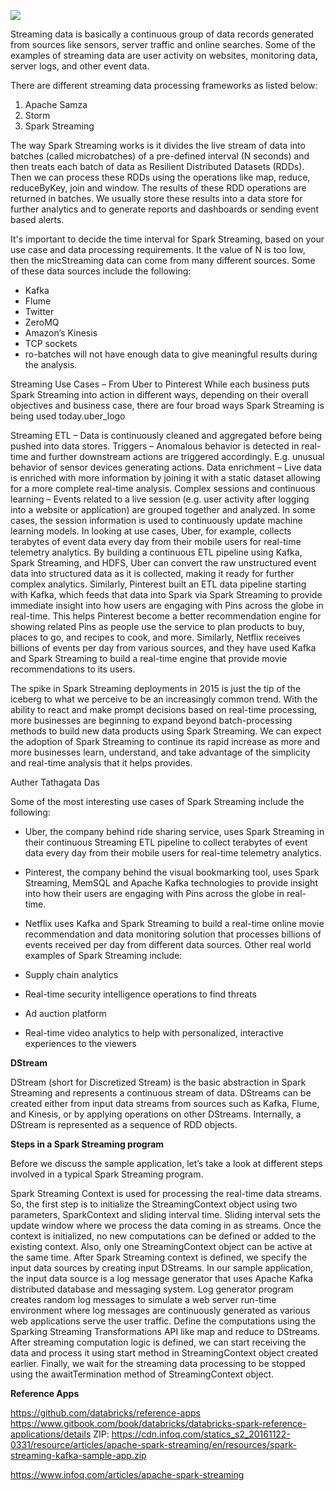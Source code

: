 ![](http://spark.apache.org/docs/latest/img/streaming-arch.png)

Streaming data is basically a continuous group of data records generated from sources like sensors, server traffic and online searches. Some of the examples of streaming data are user activity on websites, monitoring data, server logs, and other event data.

There are different streaming data processing frameworks as listed below:

1. Apache Samza
1. Storm
1. Spark Streaming


The way Spark Streaming works is it divides the live stream of data into batches (called microbatches) of a pre-defined interval (N seconds) and then treats each batch of data as Resilient Distributed Datasets (RDDs). Then we can process these RDDs using the operations like map, reduce, reduceByKey, join and window. The results of these RDD operations are returned in batches. We usually store these results into a data store for further analytics and to generate reports and dashboards or sending event based alerts.

It's important to decide the time interval for Spark Streaming, based on your use case and data processing requirements. It the value of N is too low, then the micStreaming data can come from many different sources. Some of these data sources include the following:

* Kafka
* Flume
* Twitter
* ZeroMQ
* Amazon’s Kinesis
* TCP sockets
* ro-batches will not have enough data to give meaningful results during the analysis.


Streaming Use Cases – From Uber to Pinterest
While each business puts Spark Streaming into action in different ways, depending on their overall objectives and business case, there are four broad ways Spark Streaming is being used today.uber_logo

Streaming ETL – Data is continuously cleaned and aggregated before being pushed into data stores.
Triggers – Anomalous behavior is detected in real-time and further downstream actions are triggered accordingly. E.g. unusual behavior of sensor devices generating actions.
Data enrichment – Live data is enriched with more information by joining it with a static dataset allowing for a more complete real-time analysis.
Complex sessions and continuous learning – Events related to a live session (e.g. user activity after logging into a website or application) are grouped together and analyzed. In some cases, the session information is used to continuously update machine learning models.
In looking at use cases, Uber, for example, collects terabytes of event data every day from their mobile users for real-time telemetry analytics. By building a continuous ETL pipeline using Kafka, Spark Streaming, and HDFS, Uber can convert the raw unstructured event data into structured data as it is collected, making it ready for further complex analytics. Similarly, Pinterest built an ETL data pipeline starting with  Kafka, which feeds that data into Spark via Spark Streaming to provide immediate insight into how users are engaging with Pins across the globe in real-time. This helps Pinterest become a better recommendation engine for showing related Pins as people use the service to plan products to buy, places to go, and recipes to cook, and more. Similarly, Netflix receives billions of events per day from various sources, and they have used Kafka and Spark Streaming to build a real-time engine that provide movie recommendations to its users.

The spike in Spark Streaming deployments in 2015 is just the tip of the iceberg to what we perceive to be an increasingly common trend. With the ability to react and make prompt decisions based on real-time processing, more businesses are beginning to expand beyond batch-processing methods to build new data products using Spark Streaming. We can expect the adoption of Spark Streaming to continue its rapid increase as more and more businesses learn, understand, and take advantage of the simplicity and real-time analysis that it helps provides.

Auther Tathagata Das


Some of the most interesting use cases of Spark Streaming include the following:

* Uber, the company behind ride sharing service, uses Spark Streaming in their continuous Streaming ETL pipeline to collect terabytes of event data every day from their mobile users for real-time telemetry analytics.

* Pinterest, the company behind the visual bookmarking tool, uses Spark Streaming, MemSQL and Apache Kafka technologies to provide insight into how their users are engaging with Pins across the globe in real-time.

* Netflix uses Kafka and Spark Streaming to build a real-time online movie recommendation and data monitoring solution that processes billions of events received per day from different data sources.
Other real world examples of Spark Streaming include:

* Supply chain analytics
* Real-time security intelligence operations to find threats
* Ad auction platform
* Real-time video analytics to help with personalized, interactive experiences to the viewers

****DStream****

DStream (short for Discretized Stream) is the basic abstraction in Spark Streaming and represents a continuous stream of data. DStreams can be created either from input data streams from sources such as Kafka, Flume, and Kinesis, or by applying operations on other DStreams. Internally, a DStream is represented as a sequence of RDD objects.



****Steps in a Spark Streaming program****

Before we discuss the sample application, let’s take a look at different steps involved in a typical Spark Streaming program.

Spark Streaming Context is used for processing the real-time data streams. So, the first step is to initialize the StreamingContext object using two parameters, SparkContext and sliding interval time. Sliding interval sets the update window where we process the data coming in as streams. Once the context is initialized, no new computations can be defined or added to the existing context. Also, only one StreamingContext object can be active at the same time.
After Spark Streaming context is defined, we specify the input data sources by creating input DStreams. In our sample application, the input data source is a log message generator that uses Apache Kafka distributed database and messaging system. Log generator program creates random log messages to simulate a web server run-time environment where log messages are continuously generated as various web applications serve the user traffic.
Define the computations using the Sparking Streaming Transformations API like map and reduce to DStreams.
After streaming computation logic is defined, we can start receiving the data and process it using start method in StreamingContext object created earlier.
Finally, we wait for the streaming data processing to be stopped using the awaitTermination method of StreamingContext object.

**Reference Apps**

https://github.com/databricks/reference-apps
https://www.gitbook.com/book/databricks/databricks-spark-reference-applications/details
ZIP:
https://cdn.infoq.com/statics_s2_20161122-0331/resource/articles/apache-spark-streaming/en/resources/spark-streaming-kafka-sample-app.zip



https://www.infoq.com/articles/apache-spark-streaming
